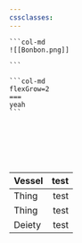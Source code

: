 ```yaml
---
cssclasses:
---
```



````col
```col-md
![[Bonbon.png]]

```

```col-md
flexGrow=2
===
yeah
```







````

| Vessel | test |
| ------ | ----:|
| Thing  | test |
| Thing  | test |
| Deiety | test |